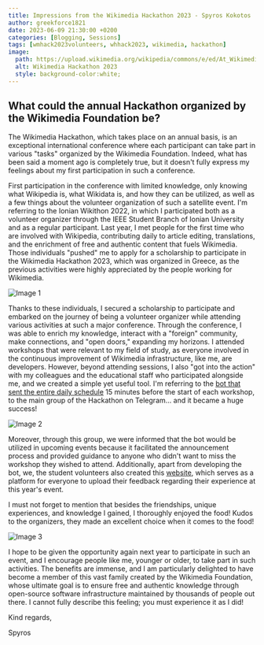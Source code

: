 ```yaml
---
title: Impressions from the Wikimedia Hackathon 2023 - Spyros Kokotos
author: greekforce1821
date: 2023-06-09 21:30:00 +0200
categories: [Blogging, Sessions]
tags: [wmhack2023volunteers, whhack2023, wikimedia, hackathon]
image:
  path: https://upload.wikimedia.org/wikipedia/commons/e/ed/At_Wikimedia_Hackathon_Athens_%28MP%29_2023_001_%28cropped%29.jpg
  alt: Wikimedia Hackathon 2023
  style: background-color:white;
---
```


## What could the annual Hackathon organized by the Wikimedia Foundation be? 

The Wikimedia Hackathon, which takes place on an annual basis, is an exceptional international conference where each participant can take part in various "tasks" organized by the Wikimedia Foundation. Indeed, what has been said a moment ago is completely true, but it doesn't fully express my feelings about my first participation in such a conference.

First participation in the conference with limited knowledge, only knowing what Wikipedia is, what Wikidata is, and how they can be utilized, as well as a few things about the volunteer organization of such a satellite event. I'm referring to the Ionian Wikithon 2022, in which I participated both as a volunteer organizer through the IEEE Student Branch of Ionian University and as a regular participant. Last year, I met people for the first time who are involved with Wikipedia, contributing daily to article editing, translations, and the enrichment of free and authentic content that fuels Wikimedia. Those individuals "pushed" me to apply for a scholarship to participate in the Wikimedia Hackathon 2023, which was organized in Greece, as the previous activities were highly appreciated by the people working for Wikimedia.

![Image 1](https://upload.wikimedia.org/wikipedia/commons/d/de/Wmhack-2023-orgteam-flat-vertical-01.jpg)
          
Thanks to these individuals, I secured a scholarship to participate and embarked on the journey of being a volunteer organizer while attending various activities at such a major conference. Through the conference, I was able to enrich my knowledge, interact with a "foreign" community, make connections, and "open doors," expanding my horizons. I attended workshops that were relevant to my field of study, as everyone involved in the continuous improvement of Wikimedia infrastructure, like me, are developers. However, beyond attending sessions, I also "got into the action" with my colleagues and the educational staff who participated alongside me, and we created a simple yet useful tool. I'm referring to the [bot that sent the entire daily schedule](https://github.com/wmhack2023/wmhack2023.github.io/tree/main/_telegram) 15 minutes before the start of each workshop, to the main group of the Hackathon on Telegram... and it became a huge success!

![Image 2](https://upload.wikimedia.org/wikipedia/commons/c/c3/Wikimedia_Hackathon_2023_-_Closing_Ceremony_-_3.jpg)   

Moreover, through this group, we were informed that the bot would be utilized in upcoming events because it facilitated the announcement process and provided guidance to anyone who didn't want to miss the workshop they wished to attend. Additionally, apart from developing the bot, we, the student volunteers also created this [website](https://github.com/wmhack2023/wmhack2023.github.io), which serves as a platform for everyone to upload their feedback regarding their experience at this year's event.

I must not forget to mention that besides the friendships, unique experiences, and knowledge I gained, I thoroughly enjoyed the food! Kudos to the organizers, they made an excellent choice when it comes to the food!

![Image 3](https://upload.wikimedia.org/wikipedia/commons/0/03/Snacks_offered_during_Wikimedia_Hackathon_2023.jpg)

I hope to be given the opportunity again next year to participate in such an event, and I encourage people like me, younger or older, to take part in such activities. The benefits are immense, and I am particularly delighted to have become a member of this vast family created by the Wikimedia Foundation, whose ultimate goal is to ensure free and authentic knowledge through open-source software infrastructure maintained by thousands of people out there. I cannot fully describe this feeling; you must experience it as I did!

Kind regards,

Spyros
